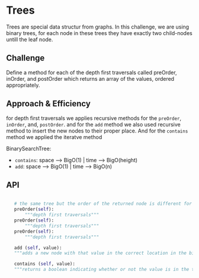 # Trees
<!-- Short summary or background information -->
Trees are special data structur from graphs. In this challenge, we are using binary trees, for each node in these trees they have exactly two child-nodes untill the leaf node.

## Challenge
<!-- Description of the challenge -->
Define a method for each of the depth first traversals called preOrder, inOrder, and postOrder which returns an array of the values, ordered appropriately.

## Approach & Efficiency
<!-- What approach did you take? Why? What is the Big O space/time for this approach? -->
for depth first traversals we applies recursive methods for the `preOrder`, `inOrder`, and, `postOrder`. and for the `add` method we also used recursive method to insert the new nodes to their proper place. And for the `contains` method we applied the iteratve method


BinarySearchTree:
- `contains`: space --> BigO(1) | time  --> BigO(height)
- `add`: space --> BigO(1) | time  --> BigO(n)
## API
<!-- Description of each method publicly available in each of your trees -->

 ```python

    # the same tree but the order of the returned node is different for each method
    preOrder(self):
        """depth first traversals"""
    preOrder(self):
        """depth first traversals"""
    preOrder(self):
        """depth first traversals"""

    add (self, value):
    """adds a new node with that value in the correct location in the binary search tree."""

    contains (self, value):
    """returns a boolean indicating whether or not the value is in the tree at least once."""


```
